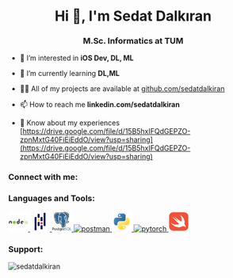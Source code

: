 <h1 align="center">Hi 👋, I'm Sedat Dalkıran</h1>
<h3 align="center">M.Sc. Informatics at TUM</h3>

- 🔭 I’m interested in **iOS Dev, DL, ML**

- 🌱 I’m currently learning **DL,ML**

- 👨‍💻 All of my projects are available at [github.com/sedatdalkiran](github.com/sedatdalkiran)

- 📫 How to reach me **linkedin.com/sedatdalkiran**

- 📄 Know about my experiences [https://drive.google.com/file/d/15B5hxIFQdGEPZO-zpnMxtG40FiEiEddO/view?usp=sharing](https://drive.google.com/file/d/15B5hxIFQdGEPZO-zpnMxtG40FiEiEddO/view?usp=sharing)

<h3 align="left">Connect with me:</h3>
<p align="left">
</p>

<h3 align="left">Languages and Tools:</h3>
<p align="left"> <a href="https://nodejs.org" target="_blank" rel="noreferrer"> <img src="https://raw.githubusercontent.com/devicons/devicon/master/icons/nodejs/nodejs-original-wordmark.svg" alt="nodejs" width="40" height="40"/> </a> <a href="https://pandas.pydata.org/" target="_blank" rel="noreferrer"> <img src="https://raw.githubusercontent.com/devicons/devicon/2ae2a900d2f041da66e950e4d48052658d850630/icons/pandas/pandas-original.svg" alt="pandas" width="40" height="40"/> </a> <a href="https://www.postgresql.org" target="_blank" rel="noreferrer"> <img src="https://raw.githubusercontent.com/devicons/devicon/master/icons/postgresql/postgresql-original-wordmark.svg" alt="postgresql" width="40" height="40"/> </a> <a href="https://postman.com" target="_blank" rel="noreferrer"> <img src="https://www.vectorlogo.zone/logos/getpostman/getpostman-icon.svg" alt="postman" width="40" height="40"/> </a> <a href="https://www.python.org" target="_blank" rel="noreferrer"> <img src="https://raw.githubusercontent.com/devicons/devicon/master/icons/python/python-original.svg" alt="python" width="40" height="40"/> </a> <a href="https://pytorch.org/" target="_blank" rel="noreferrer"> <img src="https://www.vectorlogo.zone/logos/pytorch/pytorch-icon.svg" alt="pytorch" width="40" height="40"/> </a> <a href="https://developer.apple.com/swift/" target="_blank" rel="noreferrer"> <img src="https://raw.githubusercontent.com/devicons/devicon/master/icons/swift/swift-original.svg" alt="swift" width="40" height="40"/> </a> </p>

<h3 align="left">Support:</h3>
<p><a href="https://www.buymeacoffee.com/sedatdalkiran"> <img align="left" src="https://cdn.buymeacoffee.com/buttons/v2/default-yellow.png" height="50" width="210" alt="sedatdalkiran" /></a></p><br><br>
